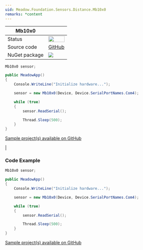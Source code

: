 ```yaml
---
uid: Meadow.Foundation.Sensors.Distance.Mb10x0
remarks: *content
---
```


| Mb10x0 | |
|--------|--------|
| Status | <img src="https://img.shields.io/badge/InProgress-yellow" style="width: auto; height: -webkit-fill-available;" /> |
| Source code | [GitHub](https://github.com/WildernessLabs/Meadow.Foundation/tree/master/Source/Meadow.Foundation.Peripherals/Sensors.Distance.Mb10x0) |
| NuGet package | <a href="https://www.nuget.org/packages/Meadow.Foundation.Sensors.Distance.Mb10x0/" target="_blank"><img src="https://img.shields.io/nuget/v/Meadow.Foundation.Sensors.Distance.Mb10x0.svg?label=Meadow.Foundation.Sensors.Distance.Mb10x0" /></a> |

```csharp
Mb10x0 sensor;

public MeadowApp()
{
    Console.WriteLine("Initialize hardware...");

    sensor = new Mb10x0(Device, Device.SerialPortNames.Com4);

    while (true)
    {
        sensor.ReadSerial();

        Thread.Sleep(500);
    }
}

```

[Sample project(s) available on GitHub](https://github.com/WildernessLabs/Meadow.Foundation/tree/master/Source/Meadow.Foundation.Peripherals/Sensors.Distance.Mb10x0/Samples/Sensors.Distance.Mb10x0_Sample)

|### Code Example

```csharp
Mb10x0 sensor;

public MeadowApp()
{
    Console.WriteLine("Initialize hardware...");

    sensor = new Mb10x0(Device, Device.SerialPortNames.Com4);

    while (true)
    {
        sensor.ReadSerial();

        Thread.Sleep(500);
    }
}

```

[Sample project(s) available on GitHub](https://github.com/WildernessLabs/Meadow.Foundation/tree/master/Source/Meadow.Foundation.Peripherals/Sensors.Distance.Mb10x0/Samples/Sensors.Distance.Mb10x0_Sample)

